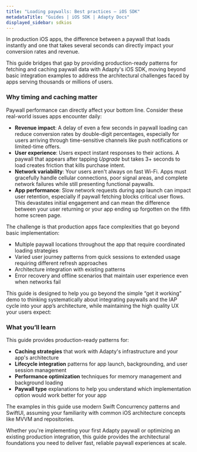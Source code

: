 ```yaml
---
title: "Loading paywalls: Best practices – iOS SDK"
metadataTitle: "Guides | iOS SDK | Adapty Docs"
displayed_sidebar: sdkios
---
```


In production iOS apps, the difference between a paywall that loads instantly and one that takes several seconds can directly impact your conversion rates and revenue.

This guide bridges that gap by providing production-ready patterns for fetching and caching paywall data with Adapty's iOS SDK, moving beyond basic integration examples to address the architectural challenges faced by apps serving thousands or millions of users.

### Why timing and caching matter

Paywall performance can directly affect your bottom line. Consider these real-world issues apps encounter daily:

- **Revenue impact**: A delay of even a few seconds in paywall loading can reduce conversion rates by double-digit percentages, especially for users arriving through time-sensitive channels like push notifications or limited-time offers.
- **User experience**: Users expect instant responses to their actions. A paywall that appears after tapping *Upgrade* but takes 3+ seconds to load creates friction that kills purchase intent.
- **Network variability**: Your users aren't always on fast Wi-Fi. Apps must gracefully handle cellular connections, poor signal areas, and complete network failures while still presenting functional paywalls.
- **App performance**: Slow network requests during app launch can impact user retention, especially if paywall fetching blocks critical user flows. This devastates initial engagement and can mean the difference between your user returning or your app ending up forgotten on the fifth home screen page.

The challenge is that production apps face complexities that go beyond basic implementation:

- Multiple paywall locations throughout the app that require coordinated loading strategies
- Varied user journey patterns from quick sessions to extended usage requiring different refresh approaches
- Architecture integration with existing patterns
- Error recovery and offline scenarios that maintain user experience even when networks fail

This guide is designed to help you go beyond the simple “get it working” demo to thinking systematically about integrating paywalls and the IAP cycle into your app’s architecture, while maintaining the high quality UX your users expect:

### What you’ll learn

This guide provides production-ready patterns for:

- **Caching strategies** that work with Adapty's infrastructure and your app's architecture
- **Lifecycle integration** patterns for app launch, backgrounding, and user session management
- **Performance optimization** techniques for memory management and background loading
- **Paywall type** explanations to help you understand which implementation option would work better for your app

The examples in this guide use modern Swift Concurrency patterns and SwiftUI, assuming your familiarity with common iOS architecture concepts like MVVM and repositories.

Whether you're implementing your first Adapty paywall or optimizing an existing production integration, this guide provides the architectural foundations you need to deliver fast, reliable paywall experiences at scale.
